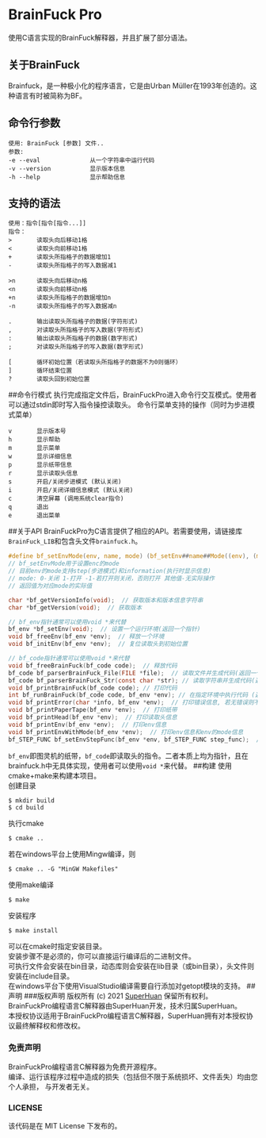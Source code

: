 # BrainFuck Pro
使用C语言实现的BrainFuck解释器，并且扩展了部分语法。
## 关于BrainFuck
Brainfuck，是一种极小化的程序语言，它是由Urban Müller在1993年创造的。这种语言有时被简称为BF。
## 命令行参数
```
使用: BrainFuck [参数] 文件..  
参数:  
-e --eval              从一个字符串中运行代码  
-v --version           显示版本信息  
-h --help              显示帮助信息  
```
## 支持的语法
```
使用：指令[指令[指令...]]
指令：
>       读取头向后移动1格
<       读取头向前移动1格
+       读取头所指格子的数据增加1
-       读取头所指格子的写入数据减1

>n      读取头向后移动n格
<n      读取头向前移动n格
+n      读取头所指格子的数据增加n
-n      读取头所指格子的写入数据减n

.       输出读取头所指格子的数据(字符形式)
,       对读取头所指格子的写入数据(字符形式)
:       输出读取头所指格子的数据(数字形式)
;       对读取头所指格子的写入数据(数字形式)

[       循环初始位置（若读取头所指格子的数据不为0则循环）
]       循环结束位置
?       读取头回到初始位置
```
##命令行模式
执行完成指定文件后，BrainFuckPro进入命令行交互模式。使用者可以通过stdin即时写入指令操控读取头。
命令行菜单支持的操作（同时为步进模式菜单）
```
v       显示版本号
h       显示帮助
m       显示菜单
w       显示详细信息
p       显示纸带信息
r       显示读取头信息
s       开启/关闭步进模式 (默认关闭)
i       开启/关闭详细信息模式 (默认关闭)
c       清空屏幕 (调用系统clear指令)
q       退出
e       退出菜单
```
##关于API
BrainFuckPro为C语言提供了相应的API。若需要使用，请链接库`BrainFuck_LIB`和包含头文件`brainfuck.h`。  
```c
#define bf_setEnvMode(env, name, mode) (bf_setEnv##name##Mode((env), (mode)))
// bf_setEnvMode用于设置enc的mode
// 目前env的mode支持step(步进模式)和information(执行时显示信息)
// mode: 0-关闭 1-打开 -1-若打开则关闭，否则打开 其他值-无实际操作
// 返回值为对应mode的实际值

char *bf_getVersionInfo(void);  // 获取版本和版本信息字符串
char *bf_getVersion(void);  // 获取版本

// bf_env指针通常可以使用void *来代替
bf_env *bf_setEnv(void);  // 设置一个运行环境(返回一个指针)
void bf_freeEnv(bf_env *env);  // 释放一个环境
void bf_initEnv(bf_env *env);  // 复位读取头到初始位置

// bf_code指针通常可以使用void *来代替
void bf_freeBrainFuck(bf_code code);  // 释放代码
bf_code bf_parserBrainFuck_File(FILE *file);  // 读取文件并生成代码(返回一个code)
bf_code bf_parserBrainFuck_Str(const char *str); // 读取字符串并生成代码(返回一个code)
void bf_printBrainFuck(bf_code code); // 打印代码
int bf_runBrainFuck(bf_code code, bf_env *env); // 在指定环境中执行代码 (返回0表示无异常)
void bf_printError(char *info, bf_env *env);  // 打印错误信息, 若无错误则不执行
void bf_printPaperTape(bf_env *env);  // 打印纸带
void bf_printHead(bf_env *env);  // 打印读取头信息
void bf_printEnv(bf_env *env);  // 打印env信息
void bf_printEnvWithMode(bf_env *env);  // 打印env信息和env的mode信息
bf_STEP_FUNC bf_setEnvStepFunc(bf_env *env, bf_STEP_FUNC step_func);  // 设置步进函数, 每次不仅时当用户输入m时则回调该函数(step_func)
```
`bf_env`即图灵机的纸带，`bf_code`即读取头的指令。二者本质上均为指针，且在brainfuck.h中无具体实现，使用者可以使用`void *`来代替。
##构建
使用cmake+make来构建本项目。  
创建目录
```shell
$ mkdir build
$ cd build
```
执行cmake
```shell
$ cmake ..
```
若在windows平台上使用Mingw编译，则
```shell
$ cmake .. -G "MinGW Makefiles"
```
使用make编译
```shell
$ make
```
安装程序
```shell
$ make install
```
可以在cmake时指定安装目录。    
安装步骤不是必须的，你可以直接运行编译后的二进制文件。  
可执行文件会安装在bin目录，动态库则会安装在lib目录（或bin目录），头文件则安装在include目录。  
在windows平台下使用VisualStudio编译需要自行添加对getopt模块的支持。
##声明
###版权声明
版权所有 (c) 2021 [SuperHuan](https://github.com/SuperH-0630) 保留所有权利。
BrainFuckPro编程语言C解释器由SuperHuan开发，技术归属SuperHuan。  
本授权协议适用于BrainFuckPro编程语言C解释器，SuperHuan拥有对本授权协议最终解释权和修改权。  
### 免责声明
BrainFuckPro编程语言C解释器为免费开源程序。  
编译、运行该程序过程中造成的损失（包括但不限于系统损坏、文件丢失）均由您个人承担， 与开发者无关。
### LICENSE
该代码是在 MIT License 下发布的。
